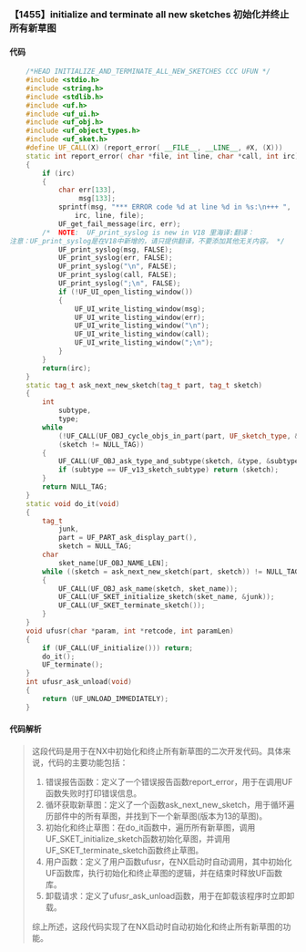### 【1455】initialize and terminate all new sketches 初始化并终止所有新草图

#### 代码

```cpp
    /*HEAD INITIALIZE_AND_TERMINATE_ALL_NEW_SKETCHES CCC UFUN */  
    #include <stdio.h>  
    #include <string.h>  
    #include <stdlib.h>  
    #include <uf.h>  
    #include <uf_ui.h>  
    #include <uf_obj.h>  
    #include <uf_object_types.h>  
    #include <uf_sket.h>  
    #define UF_CALL(X) (report_error( __FILE__, __LINE__, #X, (X)))  
    static int report_error( char *file, int line, char *call, int irc)  
    {  
        if (irc)  
        {  
            char err[133],  
                 msg[133];  
            sprintf(msg, "*** ERROR code %d at line %d in %s:\n+++ ",  
                irc, line, file);  
            UF_get_fail_message(irc, err);  
        /*  NOTE:  UF_print_syslog is new in V18 里海译:翻译：
注意：UF_print_syslog是在V18中新增的，请只提供翻译，不要添加其他无关内容。 */  
            UF_print_syslog(msg, FALSE);  
            UF_print_syslog(err, FALSE);  
            UF_print_syslog("\n", FALSE);  
            UF_print_syslog(call, FALSE);  
            UF_print_syslog(";\n", FALSE);  
            if (!UF_UI_open_listing_window())  
            {  
                UF_UI_write_listing_window(msg);  
                UF_UI_write_listing_window(err);  
                UF_UI_write_listing_window("\n");  
                UF_UI_write_listing_window(call);  
                UF_UI_write_listing_window(";\n");  
            }  
        }  
        return(irc);  
    }  
    static tag_t ask_next_new_sketch(tag_t part, tag_t sketch)  
    {  
        int  
            subtype,  
            type;  
        while  
            (!UF_CALL(UF_OBJ_cycle_objs_in_part(part, UF_sketch_type, &sketch)) &&  
            (sketch != NULL_TAG))  
        {  
            UF_CALL(UF_OBJ_ask_type_and_subtype(sketch, &type, &subtype));  
            if (subtype == UF_v13_sketch_subtype) return (sketch);  
        }  
        return NULL_TAG;  
    }  
    static void do_it(void)  
    {  
        tag_t  
            junk,  
            part = UF_PART_ask_display_part(),  
            sketch = NULL_TAG;  
        char  
            sket_name[UF_OBJ_NAME_LEN];  
        while ((sketch = ask_next_new_sketch(part, sketch)) != NULL_TAG)  
        {  
            UF_CALL(UF_OBJ_ask_name(sketch, sket_name));  
            UF_CALL(UF_SKET_initialize_sketch(sket_name, &junk));  
            UF_CALL(UF_SKET_terminate_sketch());  
        }  
    }  
    void ufusr(char *param, int *retcode, int paramLen)  
    {  
        if (UF_CALL(UF_initialize())) return;  
        do_it();  
        UF_terminate();  
    }  
    int ufusr_ask_unload(void)  
    {  
        return (UF_UNLOAD_IMMEDIATELY);  
    }

```

#### 代码解析

> 这段代码是用于在NX中初始化和终止所有新草图的二次开发代码。具体来说，代码的主要功能包括：
>
> 1. 错误报告函数：定义了一个错误报告函数report_error，用于在调用UF函数失败时打印错误信息。
> 2. 循环获取新草图：定义了一个函数ask_next_new_sketch，用于循环遍历部件中的所有草图，并找到下一个新草图(版本为13的草图)。
> 3. 初始化和终止草图：在do_it函数中，遍历所有新草图，调用UF_SKET_initialize_sketch函数初始化草图，并调用UF_SKET_terminate_sketch函数终止草图。
> 4. 用户函数：定义了用户函数ufusr，在NX启动时自动调用，其中初始化UF函数库，执行初始化和终止草图的逻辑，并在结束时释放UF函数库。
> 5. 卸载请求：定义了ufusr_ask_unload函数，用于在卸载该程序时立即卸载。
>
> 综上所述，这段代码实现了在NX启动时自动初始化和终止所有新草图的功能。
>
